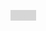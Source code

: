<hide> secret </hide>

<style>
hide {
  background-color: #d6d6d6;
  color: #d6d6d6;
}
hide:hover {
  background-color: white;
  color: black;
}
</style>
